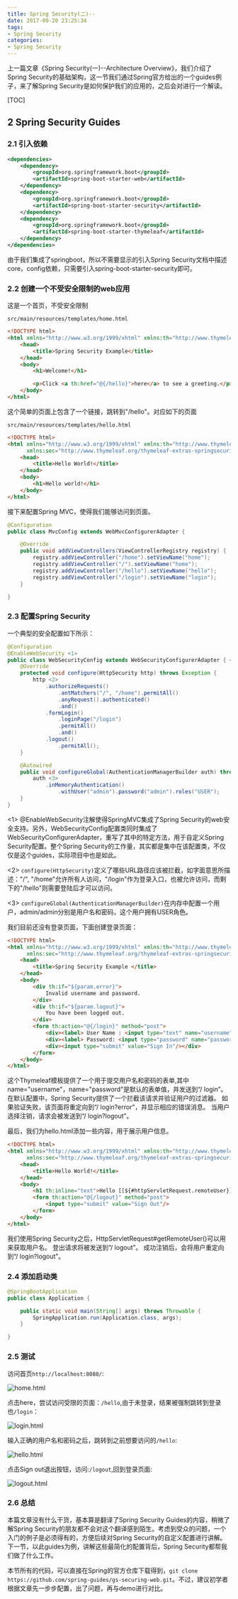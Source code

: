 ```yaml
---
title: Spring Security(二)--
date: 2017-09-20 23:25:34
tags:
- Spring Security
categories:
- Spring Security
---
```


上一篇文章《Spring Security(一)--Architecture Overview》，我们介绍了Spring Security的基础架构，这一节我们通过Spring官方给出的一个guides例子，来了解Spring Security是如何保护我们的应用的，之后会对进行一个解读。

[TOC]

## 2 Spring Security Guides

### 2.1 引入依赖

```xml
<dependencies>
    <dependency>
        <groupId>org.springframework.boot</groupId>
        <artifactId>spring-boot-starter-web</artifactId>
    </dependency>
    <dependency>
        <groupId>org.springframework.boot</groupId>
        <artifactId>spring-boot-starter-security</artifactId>
    </dependency>
    <dependency>
        <groupId>org.springframework.boot</groupId>
        <artifactId>spring-boot-starter-thymeleaf</artifactId>
    </dependency>
</dependencies>
```

由于我们集成了springboot，所以不需要显示的引入Spring Security文档中描述core，config依赖，只需要引入spring-boot-starter-security即可。

<!-- more -->

### 2.2 创建一个不受安全限制的web应用

这是一个首页，不受安全限制

`src/main/resources/templates/home.html`

```html
<!DOCTYPE html>
<html xmlns="http://www.w3.org/1999/xhtml" xmlns:th="http://www.thymeleaf.org" xmlns:sec="http://www.thymeleaf.org/thymeleaf-extras-springsecurity3">
    <head>
        <title>Spring Security Example</title>
    </head>
    <body>
        <h1>Welcome!</h1>

        <p>Click <a th:href="@{/hello}">here</a> to see a greeting.</p>
    </body>
</html>
```

这个简单的页面上包含了一个链接，跳转到"/hello"。对应如下的页面

`src/main/resources/templates/hello.html`

```html
<!DOCTYPE html>
<html xmlns="http://www.w3.org/1999/xhtml" xmlns:th="http://www.thymeleaf.org"
      xmlns:sec="http://www.thymeleaf.org/thymeleaf-extras-springsecurity3">
    <head>
        <title>Hello World!</title>
    </head>
    <body>
        <h1>Hello world!</h1>
    </body>
</html>
```

接下来配置Spring MVC，使得我们能够访问到页面。

```java
@Configuration
public class MvcConfig extends WebMvcConfigurerAdapter {

    @Override
    public void addViewControllers(ViewControllerRegistry registry) {
        registry.addViewController("/home").setViewName("home");
        registry.addViewController("/").setViewName("home");
        registry.addViewController("/hello").setViewName("hello");
        registry.addViewController("/login").setViewName("login");
    }

}
```

### 2.3 配置Spring Security

一个典型的安全配置如下所示：

```java
@Configuration
@EnableWebSecurity <1>
public class WebSecurityConfig extends WebSecurityConfigurerAdapter { <1>
    @Override
    protected void configure(HttpSecurity http) throws Exception {
        http <2>
            .authorizeRequests()
                .antMatchers("/", "/home").permitAll()
                .anyRequest().authenticated()
                .and()
            .formLogin()
                .loginPage("/login")
                .permitAll()
                .and()
            .logout()
                .permitAll();
    }

    @Autowired
    public void configureGlobal(AuthenticationManagerBuilder auth) throws Exception {
        auth <3>
            .inMemoryAuthentication()
                .withUser("admin").password("admin").roles("USER");
    }
}
```

<1> @EnableWebSecurity注解使得SpringMVC集成了Spring Security的web安全支持。另外，WebSecurityConfig配置类同时集成了WebSecurityConfigurerAdapter，重写了其中的特定方法，用于自定义Spring Security配置。整个Spring Security的工作量，其实都是集中在该配置类，不仅仅是这个guides，实际项目中也是如此。

<2> `configure(HttpSecurity)`定义了哪些URL路径应该被拦截，如字面意思所描述："/", "/home"允许所有人访问，"/login"作为登录入口，也被允许访问，而剩下的"/hello"则需要登陆后才可以访问。

<3> `configureGlobal(AuthenticationManagerBuilder)`在内存中配置一个用户，admin/admin分别是用户名和密码，这个用户拥有USER角色。

我们目前还没有登录页面，下面创建登录页面：

```html
<!DOCTYPE html>
<html xmlns="http://www.w3.org/1999/xhtml" xmlns:th="http://www.thymeleaf.org"
      xmlns:sec="http://www.thymeleaf.org/thymeleaf-extras-springsecurity3">
    <head>
        <title>Spring Security Example </title>
    </head>
    <body>
        <div th:if="${param.error}">
            Invalid username and password.
        </div>
        <div th:if="${param.logout}">
            You have been logged out.
        </div>
        <form th:action="@{/login}" method="post">
            <div><label> User Name : <input type="text" name="username"/> </label></div>
            <div><label> Password: <input type="password" name="password"/> </label></div>
            <div><input type="submit" value="Sign In"/></div>
        </form>
    </body>
</html>
```

这个Thymeleaf模板提供了一个用于提交用户名和密码的表单,其中name="username"，name="password"是默认的表单值，并发送到“/ login”。 在默认配置中，Spring Security提供了一个拦截该请求并验证用户的过滤器。 如果验证失败，该页面将重定向到“/ login?error”，并显示相应的错误消息。 当用户选择注销，请求会被发送到“/ login?logout”。

最后，我们为hello.html添加一些内容，用于展示用户信息。

```html
<!DOCTYPE html>
<html xmlns="http://www.w3.org/1999/xhtml" xmlns:th="http://www.thymeleaf.org"
      xmlns:sec="http://www.thymeleaf.org/thymeleaf-extras-springsecurity3">
    <head>
        <title>Hello World!</title>
    </head>
    <body>
        <h1 th:inline="text">Hello [[${#httpServletRequest.remoteUser}]]!</h1>
        <form th:action="@{/logout}" method="post">
            <input type="submit" value="Sign Out"/>
        </form>
    </body>
</html>
```

我们使用Spring Security之后，HttpServletRequest#getRemoteUser()可以用来获取用户名。 登出请求将被发送到“/ logout”。 成功注销后，会将用户重定向到“/ login?logout”。

### 2.4 添加启动类

```java
@SpringBootApplication
public class Application {

    public static void main(String[] args) throws Throwable {
        SpringApplication.run(Application.class, args);
    }

}
```

### 2.5 测试

访问首页`http://localhost:8080/`:

![home.html](http://ov0zuistv.bkt.clouddn.com/home.png)

点击here，尝试访问受限的页面：`/hello`,由于未登录，结果被强制跳转到登录也`/login`：

![login.html](http://ov0zuistv.bkt.clouddn.com/login.png)

输入正确的用户名和密码之后，跳转到之前想要访问的`/hello`:

![hello.html](http://ov0zuistv.bkt.clouddn.com/hello.png)

点击Sign out退出按钮，访问:`/logout`,回到登录页面:

![logout.html](http://ov0zuistv.bkt.clouddn.com/logout.png)

### 2.6 总结

本篇文章没有什么干货，基本算是翻译了Spring Security Guides的内容，稍微了解Spring Security的朋友都不会对这个翻译感到陌生。考虑到受众的问题，一个入门的例子是必须得有的，方便后续对Spring Security的自定义配置进行讲解。下一节，以此guides为例，讲解这些最简化的配置背后，Spring Security都帮我们做了什么工作。

本节所有的代码，可以直接在Spring的官方仓库下载得到，`git clone https://github.com/spring-guides/gs-securing-web.git`。不过，建议初学者根据文章先一步步配置，出了问题，再与demo进行对比。